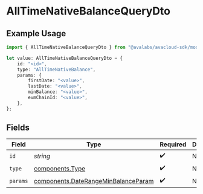 # AllTimeNativeBalanceQueryDto

## Example Usage

```typescript
import { AllTimeNativeBalanceQueryDto } from "@avalabs/avacloud-sdk/models/components";

let value: AllTimeNativeBalanceQueryDto = {
    id: "<id>",
    type: "AllTimeNativeBalance",
    params: {
        firstDate: "<value>",
        lastDate: "<value>",
        minBalance: "<value>",
        evmChainId: "<value>",
    },
};
```

## Fields

| Field                                                                                      | Type                                                                                       | Required                                                                                   | Description                                                                                |
| ------------------------------------------------------------------------------------------ | ------------------------------------------------------------------------------------------ | ------------------------------------------------------------------------------------------ | ------------------------------------------------------------------------------------------ |
| `id`                                                                                       | *string*                                                                                   | :heavy_check_mark:                                                                         | N/A                                                                                        |
| `type`                                                                                     | [components.Type](../../models/components/type.md)                                         | :heavy_check_mark:                                                                         | N/A                                                                                        |
| `params`                                                                                   | [components.DateRangeMinBalanceParam](../../models/components/daterangeminbalanceparam.md) | :heavy_check_mark:                                                                         | N/A                                                                                        |